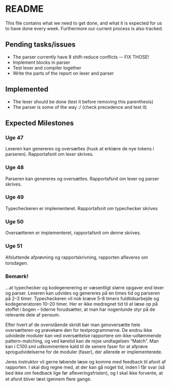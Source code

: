 # README
This file contains what we need to get done, and what it is expected for 
us to have done every week. Furthermore our current process is also tracked.


## Pending tasks/issues

* The parser currently have 8 shift-reduce conflicts -- FIX THOSE!
* Implement blocks in parser
* Test lexer and compiler together
* Write the parts of the report on lexer and parser


## Implemented

* The lexer should be done (test it before removing this parenthesis)
* The parser is some of the way :/ (check precedence and test it)


## Expected Milestones

### Uge 47
Lexeren kan genereres og oversættes (husk at erklære de nye tokens i parseren).
Rapportafsnit om lexer skrives.

### Uge 48
Parseren kan genereres og oversættes.
Rapportafsnit om lexer og parser skrives.

### Uge 49
Typecheckeren er implementeret.
Rapportafsnit om typechecker skrives

### Uge 50
Oversætteren er implementeret,
rapportafsnit om denne skrives.

### Uge 51
Afsluttende afprøvning og rapportskrivning,
rapporten aﬂeveres om torsdagen.

### Bemærk!
...at typechecker og kodegenerering er væsentligt større opgaver end lexer
og parser. Lexeren kan udvides og genereres på en times tid og parseren på 2–3
timer. Typecheckeren vil nok kræve 5–8 timers fuldtidsarbejde og kodegeneratoren
10–20 timer. Her er ikke medregnet tid til at læse op på stoffet i bogen – tiderne
forudsætter, at man har nogenlunde styr på de relevante dele af pensum.

Efter hvert af de ovenstående skridt bør man genoversætte hele oversætteren
og prøvekøre den for testprogrammerne. De endnu ikke udvidede moduler kan
ved oversættelse rapportere om ikke-udtømmende pattern-matching, og ved køretid
kan de rejse undtagelsen “Match”. Man kan i C100.sml udkommentere kald til de
senere faser for at afprøve sprogudvidelserne for de moduler (faser), der allerede
er implementerede.

Jeres instruktor vil gerne løbende læse og komme med feedback til afsnit af
rapporten. I skal dog regne med, at der kan gå noget tid, inden I får svar (så bed
ikke om feedback lige før aﬂeveringsfristen), og I skal ikke forvente, at et afsnit
bliver læst igennem ﬂere gange.